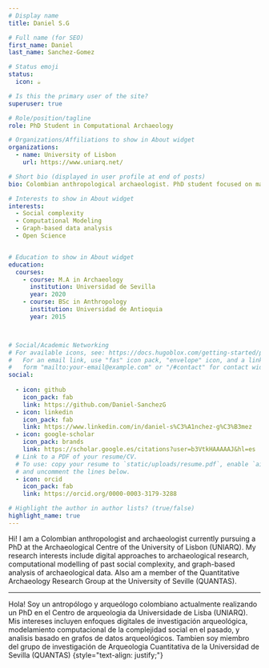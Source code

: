 ```yaml
---
# Display name
title: Daniel S.G

# Full name (for SEO)
first_name: Daniel
last_name: Sanchez-Gomez

# Status emoji
status:
  icon: ☕️

# Is this the primary user of the site?
superuser: true

# Role/position/tagline
role: PhD Student in Computational Archaeology

# Organizations/Affiliations to show in About widget
organizations:
  - name: University of Lisbon
    url: https://www.uniarq.net/

# Short bio (displayed in user profile at end of posts)
bio: Colombian anthropological archaeologist. PhD student focused on machine-learning modelling applied to past social complexity. My research interests include digital approaches for archaeological research, network analysis,  and complex system science.

# Interests to show in About widget
interests:
  - Social complexity
  - Computational Modeling
  - Graph-based data analysis
  - Open Science


# Education to show in About widget
education:
  courses:
    - course: M.A in Archaeology
      institution: Universidad de Sevilla
      year: 2020
    - course: BSc in Anthropology
      institution: Universidad de Antioquia
      year: 2015



# Social/Academic Networking
# For available icons, see: https://docs.hugoblox.com/getting-started/page-builder/#icons
#   For an email link, use "fas" icon pack, "envelope" icon, and a link in the
#   form "mailto:your-email@example.com" or "/#contact" for contact widget.
social:
  
  - icon: github
    icon_pack: fab
    link: https://github.com/Daniel-SanchezG
  - icon: linkedin
    icon_pack: fab
    link: https://www.linkedin.com/in/daniel-s%C3%A1nchez-g%C3%B3mez
  - icon: google-scholar
    icon_pack: brands
    link: https://scholar.google.es/citations?user=b3VtkHAAAAAJ&hl=es
  # Link to a PDF of your resume/CV.
  # To use: copy your resume to `static/uploads/resume.pdf`, enable `ai` icons in `params.yaml`,
  # and uncomment the lines below.
  - icon: orcid
    icon_pack: fab
    link: https://orcid.org/0000-0003-3179-3288

# Highlight the author in author lists? (true/false)
highlight_name: true
---
```


 Hi! I am a Colombian anthropologist and archaeologist currently pursuing a PhD at the Archaeological Centre of the University of Lisbon (UNIARQ). My research interests include digital approaches to archaeological research, computational modelling of past social complexity, and graph-based analysis of archaeological data.  Also am a member of the Quantitative Archaeology Research Group at the University of Seville (QUANTAS).
 
 ---
 Hola! Soy un antropólogo y arqueólogo colombiano actualmente realizando un PhD en el Centro de arqueologia da Universidade de Lisba (UNIARQ). Mis intereses incluyen enfoques digitales de investigación arqueológica, modelamiento computacional de la complejidad social en el pasado, y analisis basado en grafos de datos arqueológicos. Tambien soy miembro del grupo de investigación de Arqueologia Cuantitativa de la Universidad de Sevilla (QUANTAS)
{style="text-align: justify;"}
